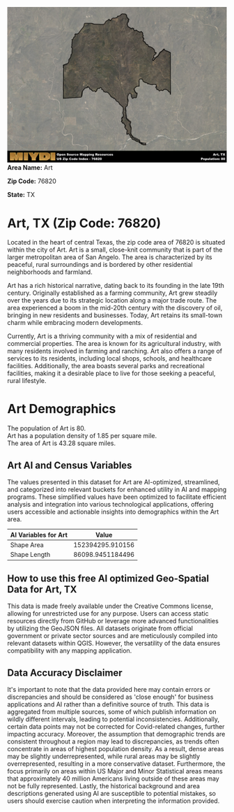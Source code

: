 ![Image Alt Text](../_images/76820.png)
**Area Name:** Art

**Zip Code:** 76820

**State:** TX


# Art, TX (Zip Code: 76820)

Located in the heart of central Texas, the zip code area of 76820 is situated within the city of Art. Art is a small, close-knit community that is part of the larger metropolitan area of San Angelo. The area is characterized by its peaceful, rural surroundings and is bordered by other residential neighborhoods and farmland.

Art has a rich historical narrative, dating back to its founding in the late 19th century. Originally established as a farming community, Art grew steadily over the years due to its strategic location along a major trade route. The area experienced a boom in the mid-20th century with the discovery of oil, bringing in new residents and businesses. Today, Art retains its small-town charm while embracing modern developments.

Currently, Art is a thriving community with a mix of residential and commercial properties. The area is known for its agricultural industry, with many residents involved in farming and ranching. Art also offers a range of services to its residents, including local shops, schools, and healthcare facilities. Additionally, the area boasts several parks and recreational facilities, making it a desirable place to live for those seeking a peaceful, rural lifestyle.

# Art Demographics

The population of Art is 80.  
Art has a population density of 1.85 per square mile.  
The area of Art is 43.28 square miles.  

## Art AI and Census Variables

The values presented in this dataset for Art are AI-optimized, streamlined, and categorized into relevant buckets for enhanced utility in AI and mapping programs. These simplified values have been optimized to facilitate efficient analysis and integration into various technological applications, offering users accessible and actionable insights into demographics within the Art area.

| AI Variables for Art | Value |
|-------------|-------|
| Shape Area | 152394295.910156 |
| Shape Length | 86098.9451184496 |

## How to use this free AI optimized Geo-Spatial Data for Art, TX

This data is made freely available under the Creative Commons license, allowing for unrestricted use for any purpose. Users can access static resources directly from GitHub or leverage more advanced functionalities by utilizing the GeoJSON files. All datasets originate from official government or private sector sources and are meticulously compiled into relevant datasets within QGIS. However, the versatility of the data ensures compatibility with any mapping application.

## Data Accuracy Disclaimer
It's important to note that the data provided here may contain errors or discrepancies and should be considered as 'close enough' for business applications and AI rather than a definitive source of truth. This data is aggregated from multiple sources, some of which publish information on wildly different intervals, leading to potential inconsistencies. Additionally, certain data points may not be corrected for Covid-related changes, further impacting accuracy. Moreover, the assumption that demographic trends are consistent throughout a region may lead to discrepancies, as trends often concentrate in areas of highest population density. As a result, dense areas may be slightly underrepresented, while rural areas may be slightly overrepresented, resulting in a more conservative dataset. Furthermore, the focus primarily on areas within US Major and Minor Statistical areas means that approximately 40 million Americans living outside of these areas may not be fully represented. Lastly, the historical background and area descriptions generated using AI are susceptible to potential mistakes, so users should exercise caution when interpreting the information provided.
